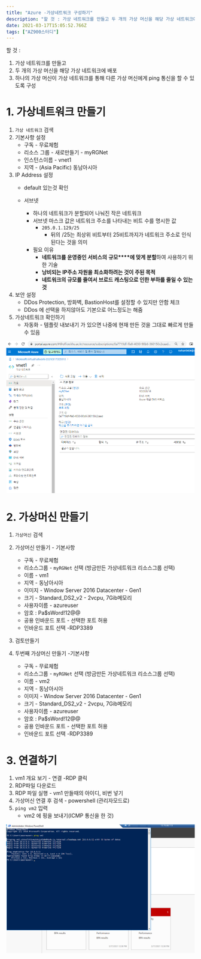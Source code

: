 ```yaml
---
title: "Azure -가상네트워크 구성하기"
description: "할 것 : 가상 네트워크를 만들고 두 개의 가상 머신을 해당 가상 네트워크에 배포하나의 가상 머신이 가상 네트워크를 통해 다른 가상 머신에게 ping 통신을 할 수 있도록 구성가상 네트워크 검색기본사항 설정구독 - 무료체험리소스 그룹 - 새로만들기 - myRGNet인스"
date: 2021-03-17T15:05:52.766Z
tags: ["AZ900스터디"]
---
```

할 것 : 

1. 가상 네트워크를 만들고 
2. 두 개의 가상 머신을 해당 가상 네트워크에 배포
3. 하나의 가상 머신이 가상 네트워크를 통해 다른 가상 머신에게 ping 통신을 할 수 있도록 구성



# 1. 가상네트워크 만들기

1. `가상 네트워크` 검색
2. 기본사항 설정
   - 구독 - 무료체험
   - 리소스 그룹 - 새로만들기 - myRGNet
   - 인스턴스이름 - vnet1
   - 지역 - (Asia Pacific) 동남아시아
3. IP Address 설정
   - default 있는것 확인
   - 서브넷

      - 하나의 네트워크가 분할되어 나눠진 작은 네트워크
      - 서브넷 마스크 값은 네트워크 주소를 나타내는 비트 수를 명시한 값
        - `205.0.1.129/25`
          - 뒤의 /25는 최상위 비트부터 25비트까지가 네트워크 주소로 인식된다는 것을 의미
      - 필요 이유
        - **네트워크를 운영중인 서비스의** **규모****에 맞게 분할**하여 사용하기 위한 기술
        - **낭비되는 IP주소 자원을 최소화하려는 것이 주된 목적**
        -  **네트워크의 규모를 줄여서 브로드 캐스팅으로 인한 부하를 줄일 수 있는 것**
4. 보안 설정
   - DDos Protection, 방화벽, BastionHost를 설정할 수 있지만 안함 체크 
   - DDos 에 선택을 하지않아도 기본으로 어느정도는 해줌
5. 가상네트워크 확인하기
   - 자동화 - 템플릿 내보내기 가 있으면 나중에 현재 만든 것을 그대로 빠르게 만들 수 있음

![](../images/3b73133e-328c-44fa-82a7-4539a163363c-image-20210317211227341.png)



# 2. 가상머신 만들기

1. `가상머신` 검색
2. 가상머신 만들기 - 기본사항
   - 구독 - 무료체험
   - 리소스그룹 - `myRGNet` 선택 (방금만든 가상네트워크 리소스그룹 선택)
   - 이름 - vm1
   - 지역 - 동남아시아
   - 이미지 - Window Server 2016 Datacenter - Gen1
   - 크기 - Standard_DS2_v2 - 2vcpu, 7Gib메모리
   - 사용자이름 - azureuser
   - 암호 : Pa$sWord!12@@
   - 공용 인바운드 포트 - 선택한 포트 허용
   - 인바운드 포트 선택 -RDP3389
3. 검토만들기



4. 두번째 가상머신 만들기 -기본사항
   - 구독 - 무료체험
   - 리소스그룹 - `myRGNet` 선택 (방금만든 가상네트워크 리소스그룹 선택)
   - 이름 - vm2
   - 지역 - 동남아시아
   - 이미지 - Window Server 2016 Datacenter - Gen1
   - 크기 - Standard_DS2_v2 - 2vcpu, 7Gib메모리
   - 사용자이름 - azureuser
   - 암호 : Pa$sWord!12@@
   - 공용 인바운드 포트 - 선택한 포트 허용
   - 인바운드 포트 선택 -RDP3389



# 3. 연결하기

1. vm1 개요 보기 - 연결 -RDP 클릭
2. RDP파일 다운로드
3. RDP 파일 실행 - vm1 만들때의 아이디, 비번 넣기
4. 가상머신 연결 후 검색 - powershell (관리자모드로)
5. `ping vm2` 입력
   - vm2 에 핑을 보내기(ICMP 통신을 한 것)

![](../images/28f8d001-cb62-461c-90dc-34ee1c410cea-image-20210317213143745.png)